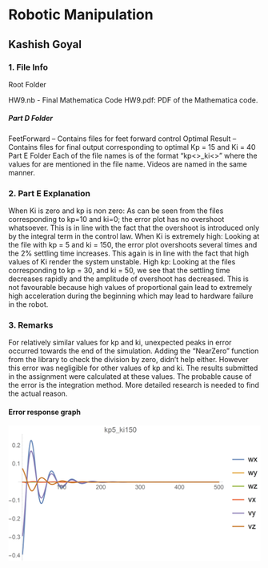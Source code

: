 
# Robotic Manipulation
## Kashish Goyal

### 1. File Info
Root Folder

HW9.nb - Final Mathematica Code 
HW9.pdf: PDF of the Mathematica code. 

##### Part D Folder
FeetForward – Contains files for feet forward control
Optimal Result – Contains files for final output corresponding to optimal Kp = 15 and Ki = 40 
Part E Folder
Each of the file names is of the format “kp<>_ki<>” where the values for are mentioned in the file name. Videos are named in the same manner.

### 2. Part E Explanation 

When Ki is zero and kp is non zero:
As can be seen from the files corresponding to kp=10 and ki=0; the error plot has no overshoot whatsoever. This is in line with the fact that the overshoot is introduced only by the integral term in the control law.
When Ki is extremely high:
Looking at the file with kp = 5 and ki = 150, the error plot overshoots several times and the 2% settling time increases. This again is in line with the fact that high values of Ki render the system unstable. 
High kp:
Looking at the files corresponding to kp = 30, and ki = 50, we see that the settling time decreases rapidly and the amplitude of overshoot has decreased. This is not favourable because high values of proportional gain lead to extremely high acceleration during the beginning which may lead to hardware failure in the robot.
### 3. Remarks
For relatively similar values for kp and ki, unexpected peaks in error occurred towards the end of the simulation. Adding the “NearZero” function from the library to check the division by zero, didn’t help either. However this error was negligible for other values of kp and ki. The results submitted in the assignment were calculated at these values. The probable cause of the error is the integration method. More detailed research is needed to find the actual reason.


#### Error response graph
<img src="https://github.com/Kashugoyal/kuka_manipulation/blob/master/Part%20E/kp5_ki150.gif?raw=true">
